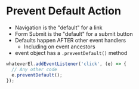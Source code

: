 # Prevent Default Action

- Navigation is the "default" for a link
- Form Submit is the "default" for a submit button
- Defaults happen AFTER other event handlers
  - Including on event ancestors
- event object has a `.preventDefault()` method

```js
whateverEl.addEventListener('click', (e) => { 
  // Any other code
  e.preventDefault(); 
});
```
